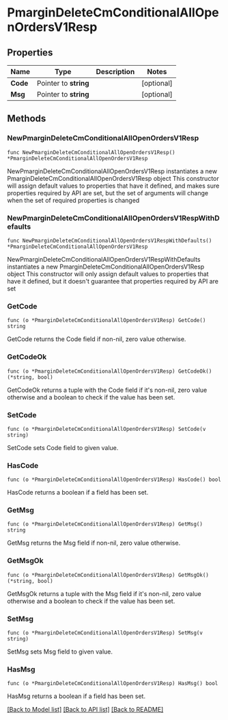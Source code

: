# PmarginDeleteCmConditionalAllOpenOrdersV1Resp

## Properties

Name | Type | Description | Notes
------------ | ------------- | ------------- | -------------
**Code** | Pointer to **string** |  | [optional] 
**Msg** | Pointer to **string** |  | [optional] 

## Methods

### NewPmarginDeleteCmConditionalAllOpenOrdersV1Resp

`func NewPmarginDeleteCmConditionalAllOpenOrdersV1Resp() *PmarginDeleteCmConditionalAllOpenOrdersV1Resp`

NewPmarginDeleteCmConditionalAllOpenOrdersV1Resp instantiates a new PmarginDeleteCmConditionalAllOpenOrdersV1Resp object
This constructor will assign default values to properties that have it defined,
and makes sure properties required by API are set, but the set of arguments
will change when the set of required properties is changed

### NewPmarginDeleteCmConditionalAllOpenOrdersV1RespWithDefaults

`func NewPmarginDeleteCmConditionalAllOpenOrdersV1RespWithDefaults() *PmarginDeleteCmConditionalAllOpenOrdersV1Resp`

NewPmarginDeleteCmConditionalAllOpenOrdersV1RespWithDefaults instantiates a new PmarginDeleteCmConditionalAllOpenOrdersV1Resp object
This constructor will only assign default values to properties that have it defined,
but it doesn't guarantee that properties required by API are set

### GetCode

`func (o *PmarginDeleteCmConditionalAllOpenOrdersV1Resp) GetCode() string`

GetCode returns the Code field if non-nil, zero value otherwise.

### GetCodeOk

`func (o *PmarginDeleteCmConditionalAllOpenOrdersV1Resp) GetCodeOk() (*string, bool)`

GetCodeOk returns a tuple with the Code field if it's non-nil, zero value otherwise
and a boolean to check if the value has been set.

### SetCode

`func (o *PmarginDeleteCmConditionalAllOpenOrdersV1Resp) SetCode(v string)`

SetCode sets Code field to given value.

### HasCode

`func (o *PmarginDeleteCmConditionalAllOpenOrdersV1Resp) HasCode() bool`

HasCode returns a boolean if a field has been set.

### GetMsg

`func (o *PmarginDeleteCmConditionalAllOpenOrdersV1Resp) GetMsg() string`

GetMsg returns the Msg field if non-nil, zero value otherwise.

### GetMsgOk

`func (o *PmarginDeleteCmConditionalAllOpenOrdersV1Resp) GetMsgOk() (*string, bool)`

GetMsgOk returns a tuple with the Msg field if it's non-nil, zero value otherwise
and a boolean to check if the value has been set.

### SetMsg

`func (o *PmarginDeleteCmConditionalAllOpenOrdersV1Resp) SetMsg(v string)`

SetMsg sets Msg field to given value.

### HasMsg

`func (o *PmarginDeleteCmConditionalAllOpenOrdersV1Resp) HasMsg() bool`

HasMsg returns a boolean if a field has been set.


[[Back to Model list]](../README.md#documentation-for-models) [[Back to API list]](../README.md#documentation-for-api-endpoints) [[Back to README]](../README.md)


